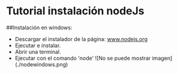 Tutorial instalación nodeJs
===========================
##Instalación en windows:
* Descargar el instalador de la página: www.nodejs.org
* Ejecutar e instalar.
* Abrir una terminal.
* Ejecutar con el comando 'node'
![No se puede mostrar imagen] (./nodewindows.png)

